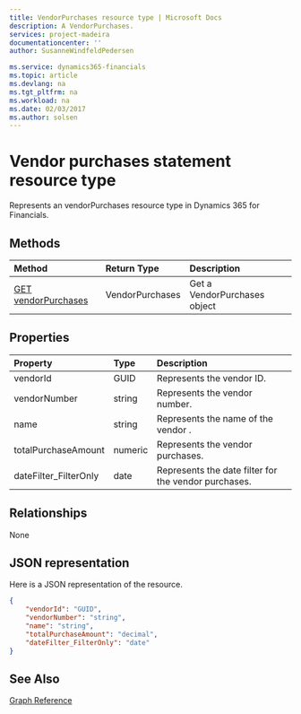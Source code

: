 ```yaml
---
title: VendorPurchases resource type | Microsoft Docs
description: A VendorPurchases.
services: project-madeira
documentationcenter: ''
author: SusanneWindfeldPedersen

ms.service: dynamics365-financials
ms.topic: article
ms.devlang: na
ms.tgt_pltfrm: na
ms.workload: na
ms.date: 02/03/2017
ms.author: solsen
---
```


# Vendor purchases statement resource type
Represents an vendorPurchases resource type in Dynamics 365 for Financials.

## Methods

| Method       | Return Type  |Description|
|:---------------|:--------|:----------|
|[GET vendorPurchases](../api/dynamics_get_vendorpurchases.md)|VendorPurchases|Get a VendorPurchases object|

## Properties
| Property	   | Type	|Description|
|:---------------|:--------|:----------|
|vendorId|GUID|Represents the vendor ID.|
|vendorNumber|string|Represents the vendor number.|
|name|string|Represents the name of the vendor .|
|totalPurchaseAmount|numeric|Represents the vendor purchases.|
|dateFilter_FilterOnly|date|Represents the date filter for the vendor purchases.|


## Relationships
None

## JSON representation

Here is a JSON representation of the resource.


```json
{
    "vendorId": "GUID",
    "vendorNumber": "string",
    "name": "string",
    "totalPurchaseAmount": "decimal",
    "dateFilter_FilterOnly": "date"
}

```
## See Also
[Graph Reference](../api/dynamics_graph_reference.md)  

